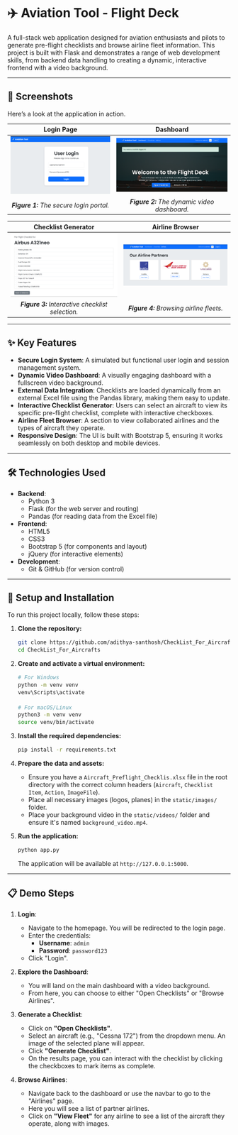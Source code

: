 # ✈️ Aviation Tool - Flight Deck

A full-stack web application designed for aviation enthusiasts and pilots to generate pre-flight checklists and browse airline fleet information. This project is built with Flask and demonstrates a range of web development skills, from backend data handling to creating a dynamic, interactive frontend with a video background.

***

## 📸 Screenshots

Here’s a look at the application in action.


| Login Page | Dashboard |
| :---: | :---: |
| ![Alt text](Screenshots/userlogin.png) | ![Alt text](Screenshots/dashboard.png) |
| **_Figure 1:_** _The secure login portal._ | **_Figure 2:_** _The dynamic video dashboard._ |

| Checklist Generator | Airline Browser |
| :---: | :---: |
| ![Alt text](Screenshots/cheecklist.png)  | ![Airline Browser](Screenshots/Airline_partner.png)  |
| **_Figure 3:_** _Interactive checklist selection._ | **_Figure 4:_** _Browsing airline fleets._ |


***

## ✨ Key Features

* **Secure Login System**: A simulated but functional user login and session management system.
* **Dynamic Video Dashboard**: A visually engaging dashboard with a fullscreen video background.
* **External Data Integration**: Checklists are loaded dynamically from an external Excel file using the Pandas library, making them easy to update.
* **Interactive Checklist Generator**: Users can select an aircraft to view its specific pre-flight checklist, complete with interactive checkboxes.
* **Airline Fleet Browser**: A section to view collaborated airlines and the types of aircraft they operate.
* **Responsive Design**: The UI is built with Bootstrap 5, ensuring it works seamlessly on both desktop and mobile devices.

***

## 🛠️ Technologies Used

* **Backend**:
    * Python 3
    * Flask (for the web server and routing)
    * Pandas (for reading data from the Excel file)
* **Frontend**:
    * HTML5
    * CSS3
    * Bootstrap 5 (for components and layout)
    * jQuery (for interactive elements)
* **Development**:
    * Git & GitHub (for version control)

***

## 🚀 Setup and Installation

To run this project locally, follow these steps:

1.  **Clone the repository:**
    ```bash
    git clone https://github.com/adithya-santhosh/CheckList_For_Aircrafts
    cd CheckList_For_Aircrafts
    ```

2.  **Create and activate a virtual environment:**
    ```bash
    # For Windows
    python -m venv venv
    venv\Scripts\activate

    # For macOS/Linux
    python3 -m venv venv
    source venv/bin/activate
    ```

3.  **Install the required dependencies:**
    ```bash
    pip install -r requirements.txt
    ```

4.  **Prepare the data and assets:**
    * Ensure you have a `Aircraft_Preflight_Checklis.xlsx` file in the root directory with the correct column headers (`Aircraft`, `Checklist Item`, `Action`, `ImageFile`).
    * Place all necessary images (logos, planes) in the `static/images/` folder.
    * Place your background video in the `static/videos/` folder and ensure it's named `background_video.mp4`.

5.  **Run the application:**
    ```bash
    python app.py
    ```
    The application will be available at `http://127.0.0.1:5000`.

***

## 📋 Demo Steps

1.  **Login**:
    * Navigate to the homepage. You will be redirected to the login page.
    * Enter the credentials:
        * **Username**: `admin`
        * **Password**: `password123`
    * Click "Login".

2.  **Explore the Dashboard**:
    * You will land on the main dashboard with a video background.
    * From here, you can choose to either "Open Checklists" or "Browse Airlines".

3.  **Generate a Checklist**:
    * Click on **"Open Checklists"**.
    * Select an aircraft (e.g., "Cessna 172") from the dropdown menu. An image of the selected plane will appear.
    * Click **"Generate Checklist"**.
    * On the results page, you can interact with the checklist by clicking the checkboxes to mark items as complete.

4.  **Browse Airlines**:
    * Navigate back to the dashboard or use the navbar to go to the "Airlines" page.
    * Here you will see a list of partner airlines.
    * Click on **"View Fleet"** for any airline to see a list of the aircraft they operate, along with images.
